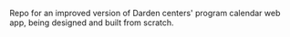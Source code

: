 Repo for an improved version of Darden centers' program calendar web app, being designed and built from scratch.
